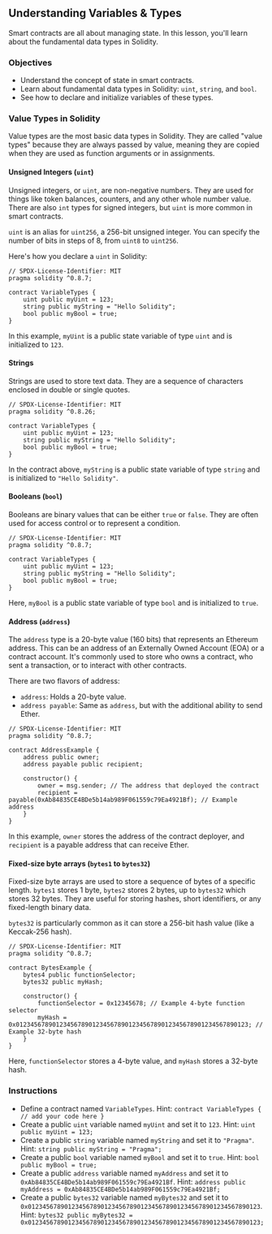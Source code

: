 ## Understanding Variables & Types

Smart contracts are all about managing state. In this lesson, you'll learn about the fundamental data types in Solidity.

### Objectives
* Understand the concept of state in smart contracts.
* Learn about fundamental data types in Solidity: `uint`, `string`, and `bool`.
* See how to declare and initialize variables of these types.

### Value Types in Solidity

Value types are the most basic data types in Solidity. They are called "value types" because they are always passed by value, meaning they are copied when they are used as function arguments or in assignments.

#### Unsigned Integers (`uint`)

Unsigned integers, or `uint`, are non-negative numbers. They are used for things like token balances, counters, and any other whole number value. There are also `int` types for signed integers, but `uint` is more common in smart contracts.

`uint` is an alias for `uint256`, a 256-bit unsigned integer. You can specify the number of bits in steps of 8, from `uint8` to `uint256`.

Here's how you declare a `uint` in Solidity:

```solidity
// SPDX-License-Identifier: MIT
pragma solidity ^0.8.7;

contract VariableTypes {
    uint public myUint = 123;
    string public myString = "Hello Solidity";
    bool public myBool = true;
}
```

In this example, `myUint` is a public state variable of type `uint` and is initialized to `123`.

#### Strings

Strings are used to store text data. They are a sequence of characters enclosed in double or single quotes.

```solidity
// SPDX-License-Identifier: MIT
pragma solidity ^0.8.26;

contract VariableTypes {
    uint public myUint = 123;
    string public myString = "Hello Solidity";
    bool public myBool = true;
}
```

In the contract above, `myString` is a public state variable of type `string` and is initialized to `"Hello Solidity"`.

#### Booleans (`bool`)

Booleans are binary values that can be either `true` or `false`. They are often used for access control or to represent a condition.

```solidity
// SPDX-License-Identifier: MIT
pragma solidity ^0.8.7;

contract VariableTypes {
    uint public myUint = 123;
    string public myString = "Hello Solidity";
    bool public myBool = true;
}
```

Here, `myBool` is a public state variable of type `bool` and is initialized to `true`.

#### Address (`address`)

The `address` type is a 20-byte value (160 bits) that represents an Ethereum address. This can be an address of an Externally Owned Account (EOA) or a contract account. It's commonly used to store who owns a contract, who sent a transaction, or to interact with other contracts.

There are two flavors of address:
*   `address`: Holds a 20-byte value.
*   `address payable`: Same as `address`, but with the additional ability to send Ether.

```solidity
// SPDX-License-Identifier: MIT
pragma solidity ^0.8.7;

contract AddressExample {
    address public owner;
    address payable public recipient;

    constructor() {
        owner = msg.sender; // The address that deployed the contract
        recipient = payable(0xAb84835CE4BDe5b14ab989F061559c79Ea4921Bf); // Example address
    }
}
```
In this example, `owner` stores the address of the contract deployer, and `recipient` is a payable address that can receive Ether.

#### Fixed-size byte arrays (`bytes1` to `bytes32`)

Fixed-size byte arrays are used to store a sequence of bytes of a specific length. `bytes1` stores 1 byte, `bytes2` stores 2 bytes, up to `bytes32` which stores 32 bytes. They are useful for storing hashes, short identifiers, or any fixed-length binary data.

`bytes32` is particularly common as it can store a 256-bit hash value (like a Keccak-256 hash).

```solidity
// SPDX-License-Identifier: MIT
pragma solidity ^0.8.7;

contract BytesExample {
    bytes4 public functionSelector;
    bytes32 public myHash;

    constructor() {
        functionSelector = 0x12345678; // Example 4-byte function selector
        myHash = 0x0123456789012345678901234567890123456789012345678901234567890123; // Example 32-byte hash
    }
}
```
Here, `functionSelector` stores a 4-byte value, and `myHash` stores a 32-byte hash.

### Instructions

-   Define a contract named `VariableTypes`.
    Hint: `contract VariableTypes {
    // add your code here
}`
-   Create a public `uint` variable named `myUint` and set it to `123`.
    Hint: `uint public myUint = 123;`
-   Create a public `string` variable named `myString` and set it to `"Pragma"`.
    Hint: `string public myString = "Pragma";`
-   Create a public `bool` variable named `myBool` and set it to `true`.
    Hint: `bool public myBool = true;`
-   Create a public `address` variable named `myAddress` and set it to `0xAb84835CE4BDe5b14ab989F061559c79Ea4921Bf`.
    Hint: `address public myAddress = 0xAb84835CE4BDe5b14ab989F061559c79Ea4921Bf;`
-   Create a public `bytes32` variable named `myBytes32` and set it to `0x0123456789012345678901234567890123456789012345678901234567890123`.
    Hint: `bytes32 public myBytes32 = 0x0123456789012345678901234567890123456789012345678901234567890123;`
